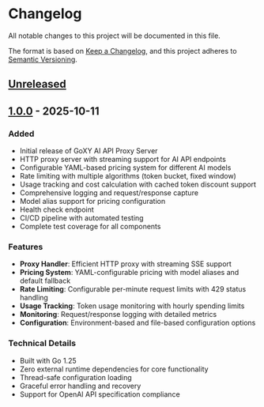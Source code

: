 # Changelog

All notable changes to this project will be documented in this file.

The format is based on [Keep a Changelog](https://keepachangelog.com/en/1.0.0/),
and this project adheres to [Semantic Versioning](https://semver.org/spec/v2.0.0.html).

## [Unreleased]

## [1.0.0] - 2025-10-11

### Added
- Initial release of GoXY AI API Proxy Server
- HTTP proxy server with streaming support for AI API endpoints
- Configurable YAML-based pricing system for different AI models
- Rate limiting with multiple algorithms (token bucket, fixed window)
- Usage tracking and cost calculation with cached token discount support
- Comprehensive logging and request/response capture
- Model alias support for pricing configuration
- Health check endpoint
- CI/CD pipeline with automated testing
- Complete test coverage for all components

### Features
- **Proxy Handler**: Efficient HTTP proxy with streaming SSE support
- **Pricing System**: YAML-configurable pricing with model aliases and default fallback
- **Rate Limiting**: Configurable per-minute request limits with 429 status handling
- **Usage Tracking**: Token usage monitoring with hourly spending limits
- **Monitoring**: Request/response logging with detailed metrics
- **Configuration**: Environment-based and file-based configuration options

### Technical Details
- Built with Go 1.25
- Zero external runtime dependencies for core functionality
- Thread-safe configuration loading
- Graceful error handling and recovery
- Support for OpenAI API specification compliance

[Unreleased]: https://github.com/goverture/goxy/compare/v1.0.0...HEAD
[1.0.0]: https://github.com/goverture/goxy/releases/tag/v1.0.0